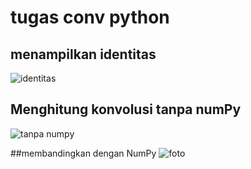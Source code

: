 # tugas conv python
## menampilkan identitas
![identitas](https://github.com/RizkiAkbar12/tugasconvpython/assets/108193209/9f7d85c1-d9ff-42fe-b82d-612d1814d9a8)


## Menghitung konvolusi tanpa numPy
![tanpa numpy](https://github.com/RizkiAkbar12/tugasconvpython/assets/108193209/4d079458-9669-4562-a49c-192ce0466966)

##membandingkan dengan NumPy
![foto](https://github.com/RizkiAkbar12/tugasconvpython/assets/108193209/9b349f2e-163f-4da7-a9a9-1f17ac03066f)
